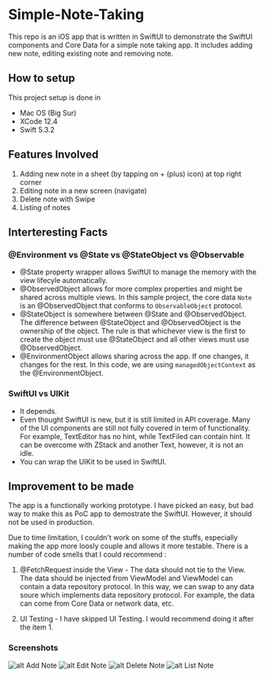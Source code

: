 # Simple-Note-Taking
This repo is an iOS app that is written in SwiftUI to demonstrate the SwiftUI components and Core Data for a simple note taking app. It includes adding new note, editing existing note and removing note.


## How to setup
This project setup is done in
- Mac OS (Big Sur)
- XCode 12.4
- Swift 5.3.2


## Features Involved
1. Adding new note in a sheet (by tapping on + (plus) icon) at top right corner
2. Editing note in a new screen (navigate)
3. Delete note with Swipe
4. Listing of notes

## Interteresting Facts

### @Environment vs @State vs @StateObject vs @Observable
- @State property wrapper allows SwiftUI to manage the memory with the view lifecyle automatically.
- @ObservedObject allows for more complex properties and might be shared across multiple views. In this sample project, the core data `Note` is an @ObservedObject that conforms to `ObservableObject` protocol.
- @StateObject is somewhere between @State and @ObservedObject. The difference between @StateObject and @ObservedObject is the ownership of the object. The rule is that whichever view is the first to create the object must use @StateObject and all other views must use @ObservedObject.
- @EnvironmentObject allows sharing across the app. If one changes, it changes for the rest. In this code, we are using `managedObjectContext` as the @EnvironmentObject.

### SwiftUI vs UIKit
- It depends.
- Even thought SwiftUI is new, but it is still limited in API coverage. Many of the UI components are still not fully covered in term of functionality. For example, TextEditor has no hint, while TextFiled can contain hint. It can be overcome with ZStack and another Text, however, it is not an idle.
- You can wrap the UIKit to be used in SwiftUI.


## Improvement to be made

The app is a functionally working prototype. I have picked an easy, but bad way to make this as PoC app to demostrate the SwiftUI. However, it should not be used in production.

Due to time limitation, I couldn't work on some of the stuffs, especially making the app more loosly couple and allows it more testable. There is a number of code smells that I could recommend :

1. @FetchRequest inside the View - The data should not tie to the View. The data should be injected from ViewModel and ViewModel can contain a data repository protocol. In this way, we can swap to any data soure which implements data repository protocol. For example, the data can come from Core Data or network data, etc.

2. UI Testing - I have skipped UI Testing. I would recommend doing it after the item 1.


### Screenshots

![alt Add Note](https://i.imgur.com/VxMNm0U.png)
![alt Edit Note](https://i.imgur.com/FnPtF2E.png)
![alt Delete Note](https://i.imgur.com/iYOlVpO.png)
![alt List Note](https://i.imgur.com/jHyuKTi.png)
